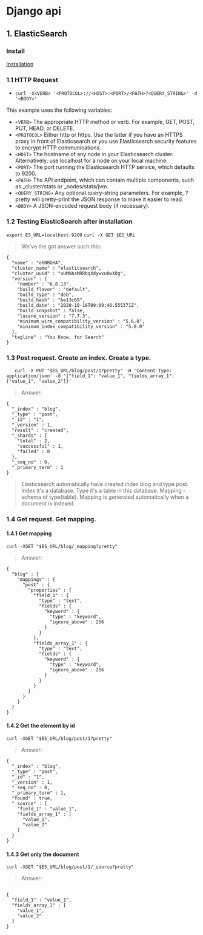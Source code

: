 # Django api

## 1. ElasticSearch
### Install
[Installation](https://www.digitalocean.com/community/tutorials/how-to-install-elasticsearch-logstash-and-kibana-elastic-stack-on-ubuntu-18-04-ru)

### 1.1 HTTP Request
- ```curl -X<VERB> '<PROTOCOL>://<HOST>:<PORT>/<PATH>?<QUERY_STRING>' -d '<BODY>' ```

This example uses the following variables:

- ```<VERB>```
The appropriate HTTP method or verb. For example, GET, POST, PUT, HEAD, or DELETE.
- ```<PROTOCOL>```
Either http or https. Use the latter if you have an HTTPS proxy in front of Elasticsearch or you use Elasticsearch security features to encrypt HTTP communications.
- ```<HOST>```
The hostname of any node in your Elasticsearch cluster. Alternatively, use localhost for a node on your local machine.
- ```<PORT>```
The port running the Elasticsearch HTTP service, which defaults to 9200.
- ```<PATH>```
The API endpoint, which can contain multiple components, such as _cluster/stats or _nodes/stats/jvm.
- ```<QUERY_STRING>```
Any optional query-string parameters. For example, ?pretty will pretty-print the JSON response to make it easier to read.
- ```<BODY>```
A JSON-encoded request body (if necessary).

### 1.2 Testing ElasticSearch after installation
```export ES_URL=localhost:9200```
```curl -X GET $ES_URL```

> We've the got answer such this:
```
{
  "name" : "o6NBGHA",
  "cluster_name" : "elasticsearch",
  "cluster_uuid" : "xUMUAsMRRbqXdywxu0wXDg",
  "version" : {
    "number" : "6.8.13",
    "build_flavor" : "default",
    "build_type" : "deb",
    "build_hash" : "be13c69",
    "build_date" : "2020-10-16T09:09:46.555371Z",
    "build_snapshot" : false,
    "lucene_version" : "7.7.3",
    "minimum_wire_compatibility_version" : "5.6.0",
    "minimum_index_compatibility_version" : "5.0.0"
  },
  "tagline" : "You Know, for Search"
}
```

### 1.3 Post request. Create an index. Create a type.
```
   curl -X PUT "$ES_URL/blog/post/1?pretty" -H 'Content-Type: application/json' -d '{"field_1": "value_1", "fields_array_1": ["value_1", "value_2"]}'
```
> Answer:
```
{
  "_index" : "blog",
  "_type" : "post",
  "_id" : "1",
  "_version" : 1,
  "result" : "created",
  "_shards" : {
    "total" : 2,
    "successful" : 1,
    "failed" : 0
  },
  "_seq_no" : 0,
  "_primary_term" : 1
}

```

> Elasticsearch automatically have created index blog and type post.
> Index it's a database. Type it's a table in this database.
> Mapping - schema of type(table).
> Mapping is generated automatically when a document is indexed.

### 1.4 Get request. Get mapping.
#### 1.4.1 Get mapping
```
curl -XGET "$ES_URL/blog/_mapping?pretty"
```
> Answer:
```
{
  "blog" : {
    "mappings" : {
      "post" : {
        "properties" : {
          "field_1" : {
            "type" : "text",
            "fields" : {
              "keyword" : {
                "type" : "keyword",
                "ignore_above" : 256
              }
            }
          },
          "fields_array_1" : {
            "type" : "text",
            "fields" : {
              "keyword" : {
                "type" : "keyword",
                "ignore_above" : 256
              }
            }
          }
        }
      }
    }
  }
}
```

#### 1.4.2 Get the element by id
```
curl -XGET "$ES_URL/blog/post/1?pretty"
```
> Answer:
```
{
  "_index" : "blog",
  "_type" : "post",
  "_id" : "1",
  "_version" : 1,
  "_seq_no" : 0,
  "_primary_term" : 1,
  "found" : true,
  "_source" : {
    "field_1" : "value_1",
    "fields_array_1" : [
      "value_1",
      "value_2"
    ]
  }
}
```

#### 1.4.3 Get only the document
```
curl -XGET "$ES_URL/blog/post/1/_source?pretty"
```
> Answer:

```

{
  "field_1" : "value_1",
  "fields_array_1" : [
    "value_1",
    "value_2"
  ]
}
```

